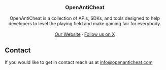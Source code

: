 <br />
<p align="center">
  <h3 align="center">OpenAntiCheat</h3>

  <p align="center">
   OpenAntiCheat is a collection of APIs, SDKs, and tools designed to help developers to level the playing field and make gaming fair for everybody.
    <br />
    <br />
    <a href="https://openanticheat.com">Our Website</a>
    ·
    <a href="https://x.com/OpenAntiCheat">Follow us on X</a>
  </p>
</p>

## Contact

If you would like to get in contact reach us at info@openanticheat.com
